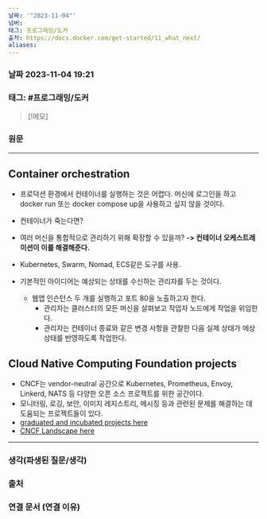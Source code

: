 ```yaml
---
날짜: '"2023-11-04"'
넘버: 
태그: 프로그래밍/도커
출처: https://docs.docker.com/get-started/11_what_next/
aliases:
---
```

### 날짜  2023-11-04 19:21

### 태그: #프로그래밍/도커 

>[!메모]
>

### 원문
---
## Container orchestration
- 프로덕션 환경에서 컨테이너를 실행하는 것은 어렵다. 머신에 로그인을 하고 docker run 또는 docker compose up을 사용하고 싶지 않을 것이다. 
- 컨테이너가 죽는다면?
- 여러 머신을 통합적으로 관리하기 위해 확장할 수 있을까?
	**-> 컨테이너 오케스트레이션이 이를 해결해준다.**
- Kubernetes, Swarm, Nomad, ECS같은 도구를 사용.

- 기본적인 아이디어는 예상되는 상태를 수신하는 관리자를 두는 것이다.
	- 웹앱 인슨턴스 두 개를 실행하고 포트 80을 노출하고자 한다.
		- 관리자는 클러스터의 모든 머신을 살펴보고 작업자 노드에게 작업을 위임한다.
		- 관리자는 컨테이너 종료와 같은 변경 사항을 관찰한 다음 실제 상태가 에상 상태를 반영하도록 작업한다.

## Cloud Native Computing Foundation projects
- CNCF는 vendor-neutral 공간으로 Kubernetes, Prometheus, Envoy, Linkerd, NATS 등 다양한 오픈 소스 프로젝트를 위한 공간이다. 
- 모니터링, 로깅, 보안, 이미지 레지스트리, 메시징 등과 관련된 문제를 해결하는 데 도움되는 프로젝트들이 있다.
- [graduated and incubated projects here](https://www.cncf.io/projects/)
- [CNCF Landscape here](https://landscape.cncf.io/)




---
### 생각(파생된 질문/생각)

### 출처

### 연결 문서 (연결 이유)
